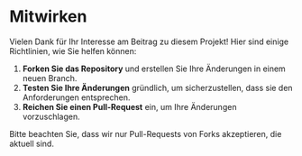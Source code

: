 # Mitwirken

Vielen Dank für Ihr Interesse am Beitrag zu diesem Projekt! Hier sind einige Richtlinien, wie Sie helfen können:

1. **Forken Sie das Repository** und erstellen Sie Ihre Änderungen in einem neuen Branch.
2. **Testen Sie Ihre Änderungen** gründlich, um sicherzustellen, dass sie den Anforderungen entsprechen.
3. **Reichen Sie einen Pull-Request** ein, um Ihre Änderungen vorzuschlagen.

Bitte beachten Sie, dass wir nur Pull-Requests von Forks akzeptieren, die aktuell sind.
